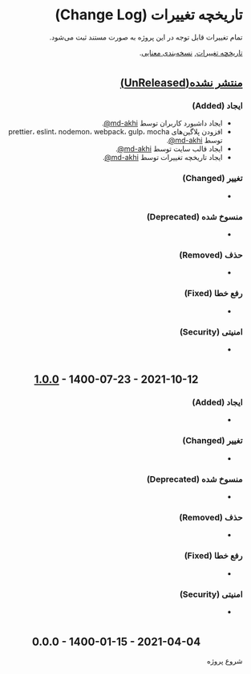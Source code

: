 <div dir="rtl">

# تاریخچه تغییرات (Change Log)

تمام تغییرات قابل توجه در این پروژه به صورت مستند ثبت می‌شود.

[تاریخچه تغییرات](https://keepachangelog.com/fa-IR/1.0.0/), [نسخه‌بندی معنایی](https://semver.org/lang/fa/).

#

## [منتشر نشده(UnReleased)][unreleased]

### ایجاد (Added)

- ایجاد داشبورد کاربران توسط [md-akhi@](https://github.com/md-akhi).
- ‌افزودن پلاگین‌های prettier، eslint، nodemon، webpack، gulp، mocha توسط [md-akhi@](https://github.com/md-akhi).
- ایجاد قالب سایت توسط [md-akhi@](https://github.com/md-akhi).
- ایجاد تاریخچه تغییرات توسط [md-akhi@](https://github.com/md-akhi).

### تغییر (Changed)

-

### منسوخ شده (Deprecated)

-

### حذف (Removed)

-

### رفع خطا (Fixed)

-

### امنیتی (Security)

-

#

<div align="center" dir="ltr">

## [1.0.0] - 1400-07-23 - 2021-10-12

</div>

### ایجاد (Added)

-

### تغییر (Changed)

-

### منسوخ شده (Deprecated)

-

### حذف (Removed)

-

### رفع خطا (Fixed)

-

### امنیتی (Security)

-

#

<div align="center" dir="ltr">

## 0.0.0 - 1400-01-15 - 2021-04-04

</div>
شروع پروژه

[unreleased]: https://github.com/md-akhi/studentServices/compare/v1.0.0...HEAD
[1.1.0]: https://github.com/md-akhi/studentServices/compare/v1.0.0...v1.1.0
[1.0.0]: https://github.com/md-akhi/studentServices/compare/10e84147bf4734e8f48b25d1e1e5fd6efc934130...v1.0.0

<!--


#
<div align="center" dir="ltr">

## x.y.z - 1400-0m-0d - 2021-0m-0d

</div>

### ایجاد (Added)
- [@md-akhi](https://github.com/md-akhi).

### تغییر (Changed)
- [@md-akhi](https://github.com/md-akhi).

### منسوخ شده (Deprecated)
- [@md-akhi](https://github.com/md-akhi).

### حذف (Removed)
- [@md-akhi](https://github.com/md-akhi).

### رفع خطا (Fixed)
- [@md-akhi](https://github.com/md-akhi).

### امنیتی (Security)
- [@md-akhi](https://github.com/md-akhi).


-->
